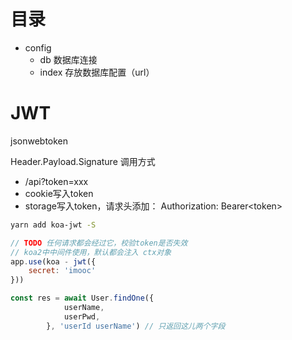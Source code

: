 # 目录

- config
  - db 数据库连接
  - index 存放数据库配置（url）

# JWT
jsonwebtoken

Header.Payload.Signature
调用方式

* /api?token=xxx
* cookie写入token
* storage写入token，请求头添加： Authorization: Bearer\<token>
~~~bash
yarn add koa-jwt -S
~~~

~~~js
// TODO 任何请求都会经过它，校验token是否失效
// koa2中中间件使用，默认都会注入 ctx对象
app.use(koa - jwt({
	secret: 'imooc'
}))
~~~

~~~js
const res = await User.findOne({
			userName,
			userPwd,
		}, 'userId userName') // 只返回这儿两个字段
~~~

